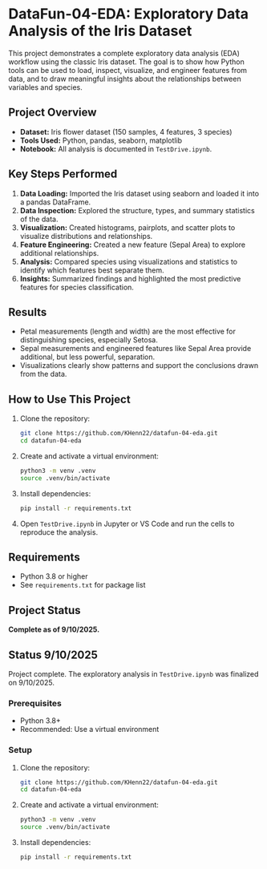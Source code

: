 
# DataFun-04-EDA: Exploratory Data Analysis of the Iris Dataset

This project demonstrates a complete exploratory data analysis (EDA) workflow using the classic Iris dataset. The goal is to show how Python tools can be used to load, inspect, visualize, and engineer features from data, and to draw meaningful insights about the relationships between variables and species.

## Project Overview
- **Dataset:** Iris flower dataset (150 samples, 4 features, 3 species)
- **Tools Used:** Python, pandas, seaborn, matplotlib
- **Notebook:** All analysis is documented in `TestDrive.ipynb`.

## Key Steps Performed
1. **Data Loading:** Imported the Iris dataset using seaborn and loaded it into a pandas DataFrame.
2. **Data Inspection:** Explored the structure, types, and summary statistics of the data.
3. **Visualization:** Created histograms, pairplots, and scatter plots to visualize distributions and relationships.
4. **Feature Engineering:** Created a new feature (Sepal Area) to explore additional relationships.
5. **Analysis:** Compared species using visualizations and statistics to identify which features best separate them.
6. **Insights:** Summarized findings and highlighted the most predictive features for species classification.

## Results
- Petal measurements (length and width) are the most effective for distinguishing species, especially Setosa.
- Sepal measurements and engineered features like Sepal Area provide additional, but less powerful, separation.
- Visualizations clearly show patterns and support the conclusions drawn from the data.

## How to Use This Project
1. Clone the repository:
	```bash
	git clone https://github.com/KHenn22/datafun-04-eda.git
	cd datafun-04-eda
	```
2. Create and activate a virtual environment:
	```bash
	python3 -m venv .venv
	source .venv/bin/activate
	```
3. Install dependencies:
	```bash
	pip install -r requirements.txt
	```
4. Open `TestDrive.ipynb` in Jupyter or VS Code and run the cells to reproduce the analysis.

## Requirements
- Python 3.8 or higher
- See `requirements.txt` for package list

## Project Status
**Complete as of 9/10/2025.**

## Status 9/10/2025
Project complete. The exploratory analysis in `TestDrive.ipynb` was finalized on 9/10/2025.

### Prerequisites
- Python 3.8+
- Recommended: Use a virtual environment

### Setup
1. Clone the repository:
	```bash
	git clone https://github.com/KHenn22/datafun-04-eda.git
	cd datafun-04-eda
	```
2. Create and activate a virtual environment:
	```bash
	python3 -m venv .venv
	source .venv/bin/activate
	```
3. Install dependencies:
	```bash
	pip install -r requirements.txt
	```
